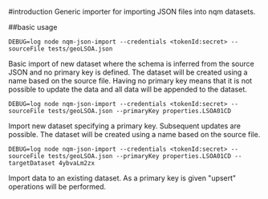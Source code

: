 #introduction
Generic importer for importing JSON files into nqm datasets.

##basic usage

```
DEBUG=log node nqm-json-import --credentials <tokenId:secret> --sourceFile tests/geoLSOA.json
```

Basic import of new dataset where the schema is inferred from the source JSON and no primary key is defined. The dataset will be created using a name based on the source file. Having no primary key means that it is not possible to update the data and all data will be appended to the dataset.

```
DEBUG=log node nqm-json-import --credentials <tokenId:secret> --sourceFile tests/geoLSOA.json --primaryKey properties.LSOA01CD
```

Import new dataset specifying a primary key. Subsequent updates are possible. The dataset will be created using a name based on the source file.

```
DEBUG=log node nqm-json-import --credentials <tokenId:secret> --sourceFile tests/geoLSOA.json --primaryKey properties.LSOA01CD --targetDataset 4ybvaLm2zx
```

Import data to an existing dataset. As a primary key is given "upsert" operations will be performed.




